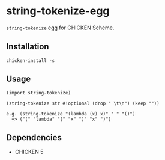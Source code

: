 # string-tokenize-egg

`string-tokenize` egg for CHICKEN Scheme.

## Installation

    chicken-install -s

## Usage

    (import string-tokenize)

    (string-tokenize str #!optional (drop " \t\n") (keep ""))

    e.g. (string-tokenize "(lambda (x) x)" " " "()")
      => ("(" "lambda" "(" "x" ")" "x" ")")

## Dependencies

- CHICKEN 5
